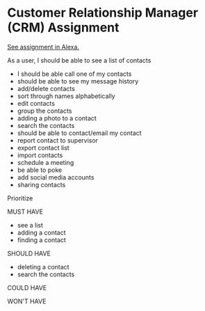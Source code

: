 # Customer Relationship Manager (CRM) Assignment

[See assignment in Alexa.](https://alexa.bitmaker.co/cohorts/67/assignments/2027/latest)

As a user, I should be able to see a list of contacts
- I should be able call one of my contacts
- should be able to see my message history
- add/delete contacts
- sort through names alphabetically
- edit contacts
- group the contacts
- adding a photo to a contact
- search the contacts
- should be able to contact/email my contact
- report contact to supervisor
- export contact list
- import contacts
- schedule a meeting
- be able to poke
- add social media accounts
- sharing contacts

Prioritize


MUST HAVE
- see a list
- adding a contact
- finding a contact 


SHOULD HAVE
- deleting a contact
- search the contacts


COULD HAVE

WON'T HAVE
